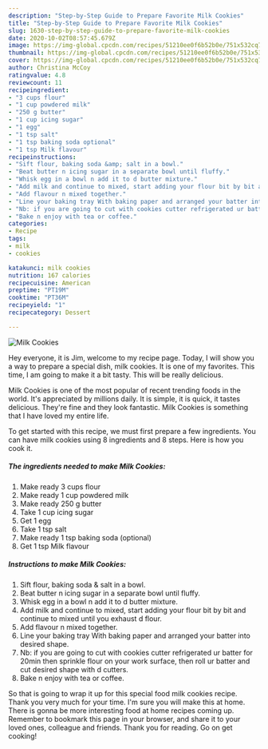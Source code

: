 ```yaml
---
description: "Step-by-Step Guide to Prepare Favorite Milk Cookies"
title: "Step-by-Step Guide to Prepare Favorite Milk Cookies"
slug: 1630-step-by-step-guide-to-prepare-favorite-milk-cookies
date: 2020-10-02T08:57:45.679Z
image: https://img-global.cpcdn.com/recipes/51210ee0f6b52b0e/751x532cq70/milk-cookies-recipe-main-photo.jpg
thumbnail: https://img-global.cpcdn.com/recipes/51210ee0f6b52b0e/751x532cq70/milk-cookies-recipe-main-photo.jpg
cover: https://img-global.cpcdn.com/recipes/51210ee0f6b52b0e/751x532cq70/milk-cookies-recipe-main-photo.jpg
author: Christina McCoy
ratingvalue: 4.8
reviewcount: 11
recipeingredient:
- "3 cups flour"
- "1 cup powdered milk"
- "250 g butter"
- "1 cup icing sugar"
- "1 egg"
- "1 tsp salt"
- "1 tsp baking soda optional"
- "1 tsp Milk flavour"
recipeinstructions:
- "Sift flour, baking soda &amp; salt in a bowl."
- "Beat butter n icing sugar in a separate bowl until fluffy."
- "Whisk egg in a bowl n add it to d butter mixture."
- "Add milk and continue to mixed, start adding your flour bit by bit and continue to mixed until you exhaust d flour."
- "Add flavour n mixed together."
- "Line your baking tray With baking paper and arranged your batter into desired shape."
- "Nb: if you are going to cut with cookies cutter refrigerated ur batter for 20min then sprinkle flour on your work surface, then roll ur batter and cut desired shape with d cutters."
- "Bake n enjoy with tea or coffee."
categories:
- Recipe
tags:
- milk
- cookies

katakunci: milk cookies 
nutrition: 167 calories
recipecuisine: American
preptime: "PT19M"
cooktime: "PT36M"
recipeyield: "1"
recipecategory: Dessert

---
```



![Milk Cookies](https://img-global.cpcdn.com/recipes/51210ee0f6b52b0e/751x532cq70/milk-cookies-recipe-main-photo.jpg)

Hey everyone, it is Jim, welcome to my recipe page. Today, I will show you a way to prepare a special dish, milk cookies. It is one of my favorites. This time, I am going to make it a bit tasty. This will be really delicious.

Milk Cookies is one of the most popular of recent trending foods in the world. It's appreciated by millions daily. It is simple, it is quick, it tastes delicious. They're fine and they look fantastic. Milk Cookies is something that I have loved my entire life.




To get started with this recipe, we must first prepare a few ingredients. You can have milk cookies using 8 ingredients and 8 steps. Here is how you cook it.

<!--inarticleads1-->

##### The ingredients needed to make Milk Cookies:

1. Make ready 3 cups flour
1. Make ready 1 cup powdered milk
1. Make ready 250 g butter
1. Take 1 cup icing sugar
1. Get 1 egg
1. Take 1 tsp salt
1. Make ready 1 tsp baking soda (optional)
1. Get 1 tsp Milk flavour




<!--inarticleads2-->

##### Instructions to make Milk Cookies:

1. Sift flour, baking soda &amp; salt in a bowl.
1. Beat butter n icing sugar in a separate bowl until fluffy.
1. Whisk egg in a bowl n add it to d butter mixture.
1. Add milk and continue to mixed, start adding your flour bit by bit and continue to mixed until you exhaust d flour.
1. Add flavour n mixed together.
1. Line your baking tray With baking paper and arranged your batter into desired shape.
1. Nb: if you are going to cut with cookies cutter refrigerated ur batter for 20min then sprinkle flour on your work surface, then roll ur batter and cut desired shape with d cutters.
1. Bake n enjoy with tea or coffee.




So that is going to wrap it up for this special food milk cookies recipe. Thank you very much for your time. I'm sure you will make this at home. There is gonna be more interesting food at home recipes coming up. Remember to bookmark this page in your browser, and share it to your loved ones, colleague and friends. Thank you for reading. Go on get cooking!
